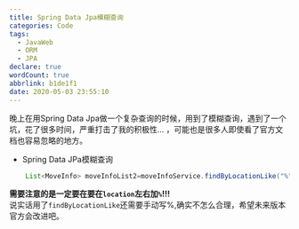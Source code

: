 ```yaml
---
title: Spring Data Jpa模糊查询
categories: Code
tags:
  - JavaWeb
  - ORM
  - JPA
declare: true
wordCount: true
abbrlink: b1de1f1
date: 2020-05-03 23:55:10
---
```


晚上在用Spring Data Jpa做一个复杂查询的时候，用到了模糊查询，遇到了一个坑，花了很多时间，严重打击了我的积极性... ，可能也是很多人即使看了官方文档也容易忽略的地方。

* Spring Data JPa模糊查询
```java
    List<MoveInfo> moveInfoList2=moveInfoService.findByLocationLike("%"+location+"%");
```
 
**需要注意的是一定要在要在`location`左右加`%`!!!**    
说实话用了`findByLocationLike`还需要手动写%,确实不怎么合理，希望未来版本官方会改进吧。
<!-- more -->



